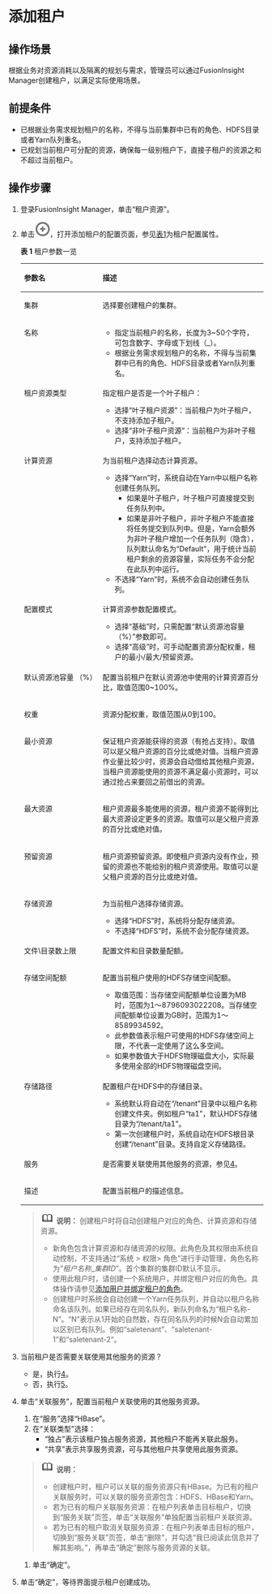# 添加租户<a name="admin_guide_000101"></a>

## 操作场景<a name="zh-cn_topic_0263899264_zh-cn_topic_0165590104_sd6806c2b41eb48158d8fd97fb4ae77c5"></a>

根据业务对资源消耗以及隔离的规划与需求，管理员可以通过FusionInsight Manager创建租户，以满足实际使用场景。

## 前提条件<a name="zh-cn_topic_0263899264_zh-cn_topic_0165590104_sb888a8fe26514958953c05caa73a030f"></a>

-   已根据业务需求规划租户的名称，不得与当前集群中已有的角色、HDFS目录或者Yarn队列重名。
-   已规划当前租户可分配的资源，确保每一级别租户下，直接子租户的资源之和不超过当前租户。

## 操作步骤<a name="zh-cn_topic_0263899264_zh-cn_topic_0165590104_section243032510499"></a>

1.  登录FusionInsight Manager，单击“租户资源”。
2.  单击![](figures/zh-cn_image_0263899257.png)，打开添加租户的配置页面，参见[表1](#zh-cn_topic_0263899264_zh-cn_topic_0165590104_t41dbef6c05f84b128695138843bed278)为租户配置属性。

    **表 1**  租户参数一览

    <a name="zh-cn_topic_0263899264_zh-cn_topic_0165590104_t41dbef6c05f84b128695138843bed278"></a>
    <table><thead align="left"><tr id="zh-cn_topic_0263899264_zh-cn_topic_0165590104_r27f0e94447a74215acecfa69d33483b0"><th class="cellrowborder" valign="top" width="32.32%" id="mcps1.2.3.1.1"><p id="zh-cn_topic_0263899264_zh-cn_topic_0165590104_a1d04a860494d4e618d9a2e1759e8cffb"><a name="zh-cn_topic_0263899264_zh-cn_topic_0165590104_a1d04a860494d4e618d9a2e1759e8cffb"></a><a name="zh-cn_topic_0263899264_zh-cn_topic_0165590104_a1d04a860494d4e618d9a2e1759e8cffb"></a>参数名</p>
    </th>
    <th class="cellrowborder" valign="top" width="67.67999999999999%" id="mcps1.2.3.1.2"><p id="zh-cn_topic_0263899264_zh-cn_topic_0165590104_ab599b5972bd246c89f62ce62b937fdcb"><a name="zh-cn_topic_0263899264_zh-cn_topic_0165590104_ab599b5972bd246c89f62ce62b937fdcb"></a><a name="zh-cn_topic_0263899264_zh-cn_topic_0165590104_ab599b5972bd246c89f62ce62b937fdcb"></a>描述</p>
    </th>
    </tr>
    </thead>
    <tbody><tr id="zh-cn_topic_0263899264_zh-cn_topic_0165590104_row24110528306"><td class="cellrowborder" valign="top" width="32.32%" headers="mcps1.2.3.1.1 "><p id="zh-cn_topic_0263899264_zh-cn_topic_0165590104_p18411852173012"><a name="zh-cn_topic_0263899264_zh-cn_topic_0165590104_p18411852173012"></a><a name="zh-cn_topic_0263899264_zh-cn_topic_0165590104_p18411852173012"></a>集群</p>
    </td>
    <td class="cellrowborder" valign="top" width="67.67999999999999%" headers="mcps1.2.3.1.2 "><p id="zh-cn_topic_0263899264_zh-cn_topic_0165590104_p341125263019"><a name="zh-cn_topic_0263899264_zh-cn_topic_0165590104_p341125263019"></a><a name="zh-cn_topic_0263899264_zh-cn_topic_0165590104_p341125263019"></a>选择要创建租户的集群。</p>
    </td>
    </tr>
    <tr id="zh-cn_topic_0263899264_zh-cn_topic_0165590104_rd5dbb8b639664afbb7b4e69f95c6092d"><td class="cellrowborder" valign="top" width="32.32%" headers="mcps1.2.3.1.1 "><p id="zh-cn_topic_0263899264_zh-cn_topic_0165590104_af2acd89be1e14df4bfb4e49d950099dc"><a name="zh-cn_topic_0263899264_zh-cn_topic_0165590104_af2acd89be1e14df4bfb4e49d950099dc"></a><a name="zh-cn_topic_0263899264_zh-cn_topic_0165590104_af2acd89be1e14df4bfb4e49d950099dc"></a>名称</p>
    </td>
    <td class="cellrowborder" valign="top" width="67.67999999999999%" headers="mcps1.2.3.1.2 "><a name="zh-cn_topic_0263899264_zh-cn_topic_0165590104_u7cd90423459f4a31b39fb8eda2fadf60"></a><a name="zh-cn_topic_0263899264_zh-cn_topic_0165590104_u7cd90423459f4a31b39fb8eda2fadf60"></a><ul id="zh-cn_topic_0263899264_zh-cn_topic_0165590104_u7cd90423459f4a31b39fb8eda2fadf60"><li>指定当前租户的名称，长度为3~50个字符，可包含数字、字母或下划线（_）。</li><li>根据业务需求规划租户的名称，不得与当前集群中已有的角色、HDFS目录或者Yarn队列重名。</li></ul>
    </td>
    </tr>
    <tr id="zh-cn_topic_0263899264_zh-cn_topic_0165590104_rb7d2b1a15992488a81f2ef78bfeb9ad6"><td class="cellrowborder" valign="top" width="32.32%" headers="mcps1.2.3.1.1 "><p id="zh-cn_topic_0263899264_zh-cn_topic_0165590104_a0fd147227f98437185787699d539b4a9"><a name="zh-cn_topic_0263899264_zh-cn_topic_0165590104_a0fd147227f98437185787699d539b4a9"></a><a name="zh-cn_topic_0263899264_zh-cn_topic_0165590104_a0fd147227f98437185787699d539b4a9"></a>租户资源类型</p>
    </td>
    <td class="cellrowborder" valign="top" width="67.67999999999999%" headers="mcps1.2.3.1.2 "><p id="zh-cn_topic_0263899264_zh-cn_topic_0165590104_a1a0514f652ce4a40a61712d1b7b17055"><a name="zh-cn_topic_0263899264_zh-cn_topic_0165590104_a1a0514f652ce4a40a61712d1b7b17055"></a><a name="zh-cn_topic_0263899264_zh-cn_topic_0165590104_a1a0514f652ce4a40a61712d1b7b17055"></a>指定租户是否是一个叶子租户：</p>
    <a name="zh-cn_topic_0263899264_zh-cn_topic_0165590104_u046e530892f444269a1833ec1b433309"></a><a name="zh-cn_topic_0263899264_zh-cn_topic_0165590104_u046e530892f444269a1833ec1b433309"></a><ul id="zh-cn_topic_0263899264_zh-cn_topic_0165590104_u046e530892f444269a1833ec1b433309"><li>选择“叶子租户资源”：当前租户为叶子租户，不支持添加子租户。</li><li>选择“非叶子租户资源”：当前租户为非叶子租户，支持添加子租户。</li></ul>
    </td>
    </tr>
    <tr id="zh-cn_topic_0263899264_zh-cn_topic_0165590104_r6c84a7353cfd40c684a289414f40f16a"><td class="cellrowborder" valign="top" width="32.32%" headers="mcps1.2.3.1.1 "><p id="zh-cn_topic_0263899264_zh-cn_topic_0165590104_a0f54c120325440c89617abacc78f3ce3"><a name="zh-cn_topic_0263899264_zh-cn_topic_0165590104_a0f54c120325440c89617abacc78f3ce3"></a><a name="zh-cn_topic_0263899264_zh-cn_topic_0165590104_a0f54c120325440c89617abacc78f3ce3"></a>计算资源</p>
    </td>
    <td class="cellrowborder" valign="top" width="67.67999999999999%" headers="mcps1.2.3.1.2 "><p id="zh-cn_topic_0263899264_zh-cn_topic_0165590104_afed87f63f3c24300b01f7846f8f6075e"><a name="zh-cn_topic_0263899264_zh-cn_topic_0165590104_afed87f63f3c24300b01f7846f8f6075e"></a><a name="zh-cn_topic_0263899264_zh-cn_topic_0165590104_afed87f63f3c24300b01f7846f8f6075e"></a>为当前租户选择动态计算资源。</p>
    <a name="zh-cn_topic_0263899264_zh-cn_topic_0165590104_udc38ca6c2b4845539ad5c26f256bc022"></a><a name="zh-cn_topic_0263899264_zh-cn_topic_0165590104_udc38ca6c2b4845539ad5c26f256bc022"></a><ul id="zh-cn_topic_0263899264_zh-cn_topic_0165590104_udc38ca6c2b4845539ad5c26f256bc022"><li>选择“Yarn”时，系统自动在Yarn中以租户名称创建任务队列。<a name="zh-cn_topic_0263899264_zh-cn_topic_0165590104_u2c393d0920d34b798cd3a4579f610180"></a><a name="zh-cn_topic_0263899264_zh-cn_topic_0165590104_u2c393d0920d34b798cd3a4579f610180"></a><ul id="zh-cn_topic_0263899264_zh-cn_topic_0165590104_u2c393d0920d34b798cd3a4579f610180"><li>如果是叶子租户，叶子租户可直接提交到任务队列中。</li><li>如果是非叶子租户，非叶子租户不能直接将任务提交到队列中。但是，Yarn会额外为非叶子租户增加一个任务队列（隐含），队列默认命名为“Default”，用于统计当前租户剩余的资源容量，实际任务不会分配在此队列中运行。</li></ul>
    </li><li>不选择“Yarn”时，系统不会自动创建任务队列。</li></ul>
    </td>
    </tr>
    <tr id="zh-cn_topic_0263899264_row13590135310292"><td class="cellrowborder" valign="top" width="32.32%" headers="mcps1.2.3.1.1 "><p id="zh-cn_topic_0263899264_p1059115311293"><a name="zh-cn_topic_0263899264_p1059115311293"></a><a name="zh-cn_topic_0263899264_p1059115311293"></a>配置模式</p>
    </td>
    <td class="cellrowborder" valign="top" width="67.67999999999999%" headers="mcps1.2.3.1.2 "><p id="zh-cn_topic_0263899264_p1959120531299"><a name="zh-cn_topic_0263899264_p1959120531299"></a><a name="zh-cn_topic_0263899264_p1959120531299"></a>计算资源参数配置模式。</p>
    <a name="zh-cn_topic_0263899264_ul16759112113517"></a><a name="zh-cn_topic_0263899264_ul16759112113517"></a><ul id="zh-cn_topic_0263899264_ul16759112113517"><li>选择“基础”时，只需配置“默认资源池容量 （%）”参数即可。</li><li>选择“高级”时，可手动配置资源分配权重，租户的最小/最大/预留资源。</li></ul>
    </td>
    </tr>
    <tr id="zh-cn_topic_0263899264_zh-cn_topic_0165590104_r7c6c03bc7d2e4181bf62715776f197fc"><td class="cellrowborder" valign="top" width="32.32%" headers="mcps1.2.3.1.1 "><p id="zh-cn_topic_0263899264_zh-cn_topic_0165590104_a31bf42f236654738b35a946d7cdfdba3"><a name="zh-cn_topic_0263899264_zh-cn_topic_0165590104_a31bf42f236654738b35a946d7cdfdba3"></a><a name="zh-cn_topic_0263899264_zh-cn_topic_0165590104_a31bf42f236654738b35a946d7cdfdba3"></a>默认资源池容量 （%）</p>
    </td>
    <td class="cellrowborder" valign="top" width="67.67999999999999%" headers="mcps1.2.3.1.2 "><p id="zh-cn_topic_0263899264_zh-cn_topic_0165590104_af593b8011c934610915d8085c64bb8f6"><a name="zh-cn_topic_0263899264_zh-cn_topic_0165590104_af593b8011c934610915d8085c64bb8f6"></a><a name="zh-cn_topic_0263899264_zh-cn_topic_0165590104_af593b8011c934610915d8085c64bb8f6"></a>配置当前租户在默认资源池中使用的计算资源百分比，取值范围0~100%。</p>
    </td>
    </tr>
    <tr id="zh-cn_topic_0263899264_zh-cn_topic_0165590104_r21a5bb9539814efea238235567a8afd6"><td class="cellrowborder" valign="top" width="32.32%" headers="mcps1.2.3.1.1 "><p id="zh-cn_topic_0263899264_zh-cn_topic_0165590104_a69e92b20a65a4a40957abc397f5a3b9b"><a name="zh-cn_topic_0263899264_zh-cn_topic_0165590104_a69e92b20a65a4a40957abc397f5a3b9b"></a><a name="zh-cn_topic_0263899264_zh-cn_topic_0165590104_a69e92b20a65a4a40957abc397f5a3b9b"></a>权重</p>
    </td>
    <td class="cellrowborder" valign="top" width="67.67999999999999%" headers="mcps1.2.3.1.2 "><p id="zh-cn_topic_0263899264_zh-cn_topic_0165590104_a8189e0e8ee2e43568aa9d596913400a1"><a name="zh-cn_topic_0263899264_zh-cn_topic_0165590104_a8189e0e8ee2e43568aa9d596913400a1"></a><a name="zh-cn_topic_0263899264_zh-cn_topic_0165590104_a8189e0e8ee2e43568aa9d596913400a1"></a>资源分配权重，取值范围从0到100。</p>
    </td>
    </tr>
    <tr id="zh-cn_topic_0263899264_row26171757153712"><td class="cellrowborder" valign="top" width="32.32%" headers="mcps1.2.3.1.1 "><p id="zh-cn_topic_0263899264_p261735743720"><a name="zh-cn_topic_0263899264_p261735743720"></a><a name="zh-cn_topic_0263899264_p261735743720"></a>最小资源</p>
    </td>
    <td class="cellrowborder" valign="top" width="67.67999999999999%" headers="mcps1.2.3.1.2 "><p id="zh-cn_topic_0263899264_p9617557193719"><a name="zh-cn_topic_0263899264_p9617557193719"></a><a name="zh-cn_topic_0263899264_p9617557193719"></a>保证租户资源能获得的资源（有抢占支持）。取值可以是父租户资源的百分比或绝对值。当租户资源作业量比较少时，资源会自动借给其他租户资源，当租户资源能使用的资源不满足最小资源时，可以通过抢占来要回之前借出的资源。</p>
    </td>
    </tr>
    <tr id="zh-cn_topic_0263899264_row10617557143711"><td class="cellrowborder" valign="top" width="32.32%" headers="mcps1.2.3.1.1 "><p id="zh-cn_topic_0263899264_p106171457143714"><a name="zh-cn_topic_0263899264_p106171457143714"></a><a name="zh-cn_topic_0263899264_p106171457143714"></a>最大资源</p>
    </td>
    <td class="cellrowborder" valign="top" width="67.67999999999999%" headers="mcps1.2.3.1.2 "><p id="zh-cn_topic_0263899264_p6617157183711"><a name="zh-cn_topic_0263899264_p6617157183711"></a><a name="zh-cn_topic_0263899264_p6617157183711"></a>租户资源最多能使用的资源，租户资源不能得到比最大资源设定更多的资源。取值可以是父租户资源的百分比或绝对值。</p>
    </td>
    </tr>
    <tr id="zh-cn_topic_0263899264_row1261735713717"><td class="cellrowborder" valign="top" width="32.32%" headers="mcps1.2.3.1.1 "><p id="zh-cn_topic_0263899264_p196181357183710"><a name="zh-cn_topic_0263899264_p196181357183710"></a><a name="zh-cn_topic_0263899264_p196181357183710"></a>预留资源</p>
    </td>
    <td class="cellrowborder" valign="top" width="67.67999999999999%" headers="mcps1.2.3.1.2 "><p id="zh-cn_topic_0263899264_p106181857123713"><a name="zh-cn_topic_0263899264_p106181857123713"></a><a name="zh-cn_topic_0263899264_p106181857123713"></a>租户资源预留资源。即使租户资源内没有作业，预留的资源也不能给别的租户资源使用。取值可以是父租户资源的百分比或绝对值。</p>
    </td>
    </tr>
    <tr id="zh-cn_topic_0263899264_zh-cn_topic_0165590104_r253a62a34b6c49d69290f9b3836e538d"><td class="cellrowborder" valign="top" width="32.32%" headers="mcps1.2.3.1.1 "><p id="zh-cn_topic_0263899264_zh-cn_topic_0165590104_ae62b5b47aae34833baa2870e6393fb9b"><a name="zh-cn_topic_0263899264_zh-cn_topic_0165590104_ae62b5b47aae34833baa2870e6393fb9b"></a><a name="zh-cn_topic_0263899264_zh-cn_topic_0165590104_ae62b5b47aae34833baa2870e6393fb9b"></a>存储资源</p>
    </td>
    <td class="cellrowborder" valign="top" width="67.67999999999999%" headers="mcps1.2.3.1.2 "><p id="zh-cn_topic_0263899264_zh-cn_topic_0165590104_a5fb3ade81c9e41a3bbf80e95b7373877"><a name="zh-cn_topic_0263899264_zh-cn_topic_0165590104_a5fb3ade81c9e41a3bbf80e95b7373877"></a><a name="zh-cn_topic_0263899264_zh-cn_topic_0165590104_a5fb3ade81c9e41a3bbf80e95b7373877"></a>为当前租户选择存储资源。</p>
    <a name="zh-cn_topic_0263899264_zh-cn_topic_0165590104_ud769817c5c394d89b8ef0811d03a3bd5"></a><a name="zh-cn_topic_0263899264_zh-cn_topic_0165590104_ud769817c5c394d89b8ef0811d03a3bd5"></a><ul id="zh-cn_topic_0263899264_zh-cn_topic_0165590104_ud769817c5c394d89b8ef0811d03a3bd5"><li>选择“HDFS”时，系统将分配存储资源。</li><li>不选择“HDFS”时，系统不会分配存储资源。</li></ul>
    </td>
    </tr>
    <tr id="zh-cn_topic_0263899264_zh-cn_topic_0165590104_row1066417562576"><td class="cellrowborder" valign="top" width="32.32%" headers="mcps1.2.3.1.1 "><p id="zh-cn_topic_0263899264_zh-cn_topic_0165590104_p5664155610578"><a name="zh-cn_topic_0263899264_zh-cn_topic_0165590104_p5664155610578"></a><a name="zh-cn_topic_0263899264_zh-cn_topic_0165590104_p5664155610578"></a>文件\目录数上限</p>
    </td>
    <td class="cellrowborder" valign="top" width="67.67999999999999%" headers="mcps1.2.3.1.2 "><p id="zh-cn_topic_0263899264_zh-cn_topic_0165590104_p12664145645717"><a name="zh-cn_topic_0263899264_zh-cn_topic_0165590104_p12664145645717"></a><a name="zh-cn_topic_0263899264_zh-cn_topic_0165590104_p12664145645717"></a>配置文件和目录数量配额。</p>
    </td>
    </tr>
    <tr id="zh-cn_topic_0263899264_zh-cn_topic_0165590104_r6b4ca33435354f1e9650be1965197af8"><td class="cellrowborder" valign="top" width="32.32%" headers="mcps1.2.3.1.1 "><p id="zh-cn_topic_0263899264_zh-cn_topic_0165590104_a417a7bc2da8647afb3e6fdb00803858a"><a name="zh-cn_topic_0263899264_zh-cn_topic_0165590104_a417a7bc2da8647afb3e6fdb00803858a"></a><a name="zh-cn_topic_0263899264_zh-cn_topic_0165590104_a417a7bc2da8647afb3e6fdb00803858a"></a>存储空间配额</p>
    </td>
    <td class="cellrowborder" valign="top" width="67.67999999999999%" headers="mcps1.2.3.1.2 "><p id="zh-cn_topic_0263899264_zh-cn_topic_0165590104_a4afc721a934a4ad797f547df4866272a"><a name="zh-cn_topic_0263899264_zh-cn_topic_0165590104_a4afc721a934a4ad797f547df4866272a"></a><a name="zh-cn_topic_0263899264_zh-cn_topic_0165590104_a4afc721a934a4ad797f547df4866272a"></a>配置当前租户使用的HDFS存储空间配额。</p>
    <a name="zh-cn_topic_0263899264_zh-cn_topic_0165590104_u208c4557500d4f4796b5506a88c47929"></a><a name="zh-cn_topic_0263899264_zh-cn_topic_0165590104_u208c4557500d4f4796b5506a88c47929"></a><ul id="zh-cn_topic_0263899264_zh-cn_topic_0165590104_u208c4557500d4f4796b5506a88c47929"><li>取值范围：当存储空间配额单位设置为MB时，范围为1～8796093022208。当存储空间配额单位设置为GB时，范围为1～8589934592。</li><li>此参数值表示租户可使用的HDFS存储空间上限，不代表一定使用了这么多空间。</li><li>如果参数值大于HDFS物理磁盘大小，实际最多使用全部的HDFS物理磁盘空间。</li></ul>
    </td>
    </tr>
    <tr id="zh-cn_topic_0263899264_zh-cn_topic_0165590104_radaf83c9d93f4417a958c86c172b5ebd"><td class="cellrowborder" valign="top" width="32.32%" headers="mcps1.2.3.1.1 "><p id="zh-cn_topic_0263899264_zh-cn_topic_0165590104_a7e838a7d60e24beaa1ac0dcab3558040"><a name="zh-cn_topic_0263899264_zh-cn_topic_0165590104_a7e838a7d60e24beaa1ac0dcab3558040"></a><a name="zh-cn_topic_0263899264_zh-cn_topic_0165590104_a7e838a7d60e24beaa1ac0dcab3558040"></a>存储路径</p>
    </td>
    <td class="cellrowborder" valign="top" width="67.67999999999999%" headers="mcps1.2.3.1.2 "><p id="zh-cn_topic_0263899264_zh-cn_topic_0165590104_a90465370658440cda4667258ad4b1356"><a name="zh-cn_topic_0263899264_zh-cn_topic_0165590104_a90465370658440cda4667258ad4b1356"></a><a name="zh-cn_topic_0263899264_zh-cn_topic_0165590104_a90465370658440cda4667258ad4b1356"></a>配置租户在HDFS中的存储目录。</p>
    <a name="zh-cn_topic_0263899264_zh-cn_topic_0165590104_u4b222806ff3a4791868ab3fc4f07f0db"></a><a name="zh-cn_topic_0263899264_zh-cn_topic_0165590104_u4b222806ff3a4791868ab3fc4f07f0db"></a><ul id="zh-cn_topic_0263899264_zh-cn_topic_0165590104_u4b222806ff3a4791868ab3fc4f07f0db"><li>系统默认将自动在“/tenant”目录中以租户名称创建文件夹。例如租户“ta1”，默认HDFS存储目录为“/tenant/ta1”。</li><li>第一次创建租户时，系统自动在HDFS根目录创建“/tenant”目录。支持自定义存储路径。</li></ul>
    </td>
    </tr>
    <tr id="zh-cn_topic_0263899264_row04791157154712"><td class="cellrowborder" valign="top" width="32.32%" headers="mcps1.2.3.1.1 "><p id="zh-cn_topic_0263899264_p1865813544117"><a name="zh-cn_topic_0263899264_p1865813544117"></a><a name="zh-cn_topic_0263899264_p1865813544117"></a>服务</p>
    </td>
    <td class="cellrowborder" valign="top" width="67.67999999999999%" headers="mcps1.2.3.1.2 "><p id="zh-cn_topic_0263899264_p06581658417"><a name="zh-cn_topic_0263899264_p06581658417"></a><a name="zh-cn_topic_0263899264_p06581658417"></a>是否需要关联使用其他服务的资源，参见<a href="#zh-cn_topic_0263899264_zh-cn_topic_0165590104_l95df8df02a794fd7adb2f27cfcb5c042">4</a>。</p>
    </td>
    </tr>
    <tr id="zh-cn_topic_0263899264_zh-cn_topic_0165590104_row728845395720"><td class="cellrowborder" valign="top" width="32.32%" headers="mcps1.2.3.1.1 "><p id="zh-cn_topic_0263899264_zh-cn_topic_0165590104_p9288653135710"><a name="zh-cn_topic_0263899264_zh-cn_topic_0165590104_p9288653135710"></a><a name="zh-cn_topic_0263899264_zh-cn_topic_0165590104_p9288653135710"></a>描述</p>
    </td>
    <td class="cellrowborder" valign="top" width="67.67999999999999%" headers="mcps1.2.3.1.2 "><p id="zh-cn_topic_0263899264_zh-cn_topic_0165590104_p62881253165715"><a name="zh-cn_topic_0263899264_zh-cn_topic_0165590104_p62881253165715"></a><a name="zh-cn_topic_0263899264_zh-cn_topic_0165590104_p62881253165715"></a>配置当前租户的描述信息。</p>
    </td>
    </tr>
    </tbody>
    </table>

    >![](public_sys-resources/icon-note.gif) **说明：** 
    >创建租户时将自动创建租户对应的角色、计算资源和存储资源。
    >-   新角色包含计算资源和存储资源的权限。此角色及其权限由系统自动控制，不支持通过“系统 \> 权限\> 角色”进行手动管理，角色名称为“_租户名称_\__集群ID_”。首个集群的集群ID默认不显示。
    >-   使用此租户时，请创建一个系统用户，并绑定租户对应的角色。具体操作请参见[添加用户并绑定租户的角色](添加用户并绑定租户的角色.md#admin_guide_000103)。
    >-   创建租户时系统会自动创建一个Yarn任务队列，并自动以租户名称命名该队列。如果已经存在同名队列，新队列命名为“租户名称-N”。“N”表示从1开始的自然数，存在同名队列的时候N会自动累加以区别已有队列。例如“saletenant”、“saletenant-1”和“saletenant-2”。

3.  当前租户是否需要关联使用其他服务的资源？
    -   是，执行[4](#zh-cn_topic_0263899264_zh-cn_topic_0165590104_l95df8df02a794fd7adb2f27cfcb5c042)。
    -   否，执行[5](#zh-cn_topic_0263899264_zh-cn_topic_0165590104_lea52c6efc12849b4aca946b1c510728d)。

4.  <a name="zh-cn_topic_0263899264_zh-cn_topic_0165590104_l95df8df02a794fd7adb2f27cfcb5c042"></a>单击“关联服务”，配置当前租户关联使用的其他服务资源。

    1.  在“服务”选择“HBase”。
    2.  在“关联类型”选择：
        -   “独占”表示该租户独占服务资源，其他租户不能再关联此服务。
        -   “共享”表示共享服务资源，可与其他租户共享使用此服务资源。

    >![](public_sys-resources/icon-note.gif) **说明：** 
    >-   创建租户时，租户可以关联的服务资源只有HBase。为已有的租户关联服务时，可以关联的服务资源包含：HDFS、HBase和Yarn。
    >-   若为已有的租户关联服务资源：在租户列表单击目标租户，切换到“服务关联”页签，单击“关联服务”单独配置当前租户关联资源。
    >-   若为已有的租户取消关联服务资源：在租户列表单击目标的租户，切换到“服务关联”页签，单击“删除“，并勾选“我已阅读此信息并了解其影响。”，再单击“确定”删除与服务资源的关联。

    1.  单击“确定”。

5.  <a name="zh-cn_topic_0263899264_zh-cn_topic_0165590104_lea52c6efc12849b4aca946b1c510728d"></a>单击“确定”，等待界面提示租户创建成功。


